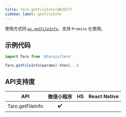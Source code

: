 ```yaml
---
title: Taro.getFileInfo(OBJECT)
sidebar_label: getFileInfo
---
```



使用方式同 [`wx.getFileInfo`](https://developers.weixin.qq.com/miniprogram/dev/api/wx.getFileInfo.html)，支持 `Promise` 化使用。

## 示例代码

```jsx
import Taro from '@tarojs/taro'

Taro.getFileInfo(params).then(...)
```



## API支持度


| API | 微信小程序 | H5 | React Native |
| :-: | :-: | :-: | :-: |
| Taro.getFileInfo | ✔️ |  |  |

